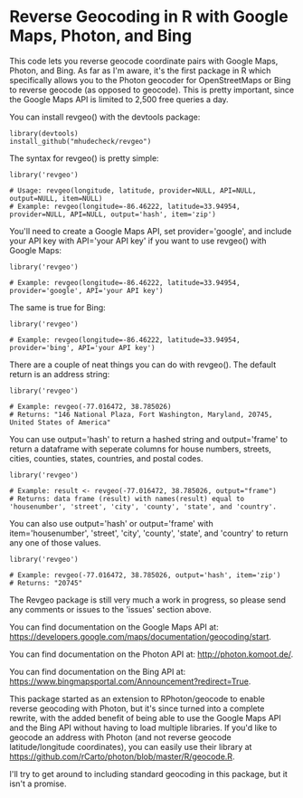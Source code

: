 # Reverse Geocoding in R with Google Maps, Photon, and Bing

This code lets you reverse geocode coordinate pairs with Google Maps, Photon, and Bing.  As far as I'm aware, it's the first package in R which specifically allows you to the Photon geocoder for OpenStreetMaps or Bing to reverse geocode (as opposed to geocode).  This is pretty important, since the Google Maps API is limited to 2,500 free queries a day.

You can install revgeo() with the devtools package:
```
library(devtools)
install_github("mhudecheck/revgeo")
```
The syntax for revgeo() is pretty simple:
```
library('revgeo')

# Usage: revgeo(longitude, latitude, provider=NULL, API=NULL, output=NULL, item=NULL)
# Example: revgeo(longitude=-86.46222, latitude=33.94954, provider=NULL, API=NULL, output='hash', item='zip')
```
You'll need to create a Google Maps API, set provider='google', and include your API key with API='your API key' if you want to use revgeo() with Google Maps:
```
library('revgeo')

# Example: revgeo(longitude=-86.46222, latitude=33.94954, provider='google', API='your API key')
```
The same is true for Bing:
```
library('revgeo')

# Example: revgeo(longitude=-86.46222, latitude=33.94954, provider='bing', API='your API key')
```
There are a couple of neat things you can do with revgeo().  The default return is an address string:
```
library('revgeo')

# Example: revgeo(-77.016472, 38.785026)
# Returns: "146 National Plaza, Fort Washington, Maryland, 20745, United States of America"
```
You can use output='hash' to return a hashed string and output='frame' to return a dataframe with seperate columns for house numbers, streets, cities, counties, states, countries, and postal codes. 
```
library('revgeo')

# Example: result <- revgeo(-77.016472, 38.785026, output="frame")
# Returns: data frame (result) with names(result) equal to 'housenumber', 'street', 'city', 'county', 'state', and 'country'.
```
You can also use output='hash' or output='frame' with item='housenumber', 'street', 'city', 'county', 'state', and 'country' to return any one of those values. 
```
library('revgeo')

# Example: revgeo(-77.016472, 38.785026, output='hash', item='zip')
# Returns: "20745"
```
The Revgeo package is still very much a work in progress, so please send any comments or issues to the 'issues' section above. 

You can find documentation on the Google Maps API at: https://developers.google.com/maps/documentation/geocoding/start.

You can find documentation on the Photon API at: http://photon.komoot.de/.

You can find documentation on the Bing API at: https://www.bingmapsportal.com/Announcement?redirect=True.

This package started as an extension to RPhoton/geocode to enable reverse geocoding with Photon, but it's since turned into a complete rewrite, with the added benefit of being able to use the Google Maps API and the Bing API without having to load multiple libraries.  If you'd like to geocode an address with Photon (and not reverse geocode latitude/longitude coordinates), you can easily use their library at https://github.com/rCarto/photon/blob/master/R/geocode.R. 

I'll try to get around to including standard geocoding in this package, but it isn't a promise.
